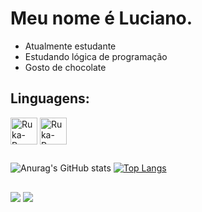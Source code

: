 # Meu nome é Luciano.

- Atualmente estudante
- Estudando lógica de programação
- Gosto de chocolate

## Linguagens:
<div style="display: inline_block">
  <img align="center" alt="Ruka-Pg" height="43" width="43" src="https://univali-lite.github.io/Portugol-Studio/assets/img/logo.png">
  <img align="center" alt="Ruka-Pg" height="43" width="43" src="https://cdn.jsdelivr.net/gh/devicons/devicon/icons/python/python-original.svg">
</div>

  ## 

![Anurag's GitHub stats](https://github-readme-stats.vercel.app/api?username=rukarey&show_icons=true&theme=merko)
[![Top Langs](https://github-readme-stats.vercel.app/api/top-langs/?username=rukarey&layout=compact&theme=merko)](https://github.com/arukarey/github-readme-stats)

## 

<div>
  <img src="https://img.shields.io/badge/Gmail-D14836?style=for-the-badge&logo=gmail&logoColor=white">
  <img src="https://img.shields.io/badge/Instagram-E4405F?style=for-the-badge&logo=instagram&logoColor=white">
</div>
